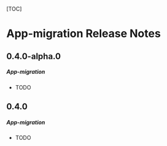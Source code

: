 [TOC]
# App-migration Release Notes
## 0.4.0-alpha.0
##### App-migration
* TODO
## 0.4.0
##### App-migration
* TODO